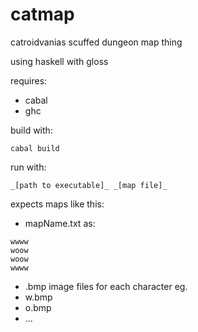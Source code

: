 # catmap

catroidvanias scuffed dungeon map thing

using haskell with gloss

requires:

- cabal
- ghc

build with:
```
cabal build
```

run with:
```
_[path to executable]_ _[map file]_
```

expects maps like this:

- mapName.txt as:
```
wwww
woow
woow
wwww
```

- .bmp image files for each character eg.
- w.bmp
- o.bmp
- ...
